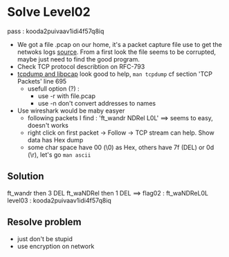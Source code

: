 # Solve Level02
pass : kooda2puivaav1idi4f57q8iq

- We got a file .pcap on our home, it's a packet capture file use to get the netwoks logs  [source][df1]. From a first look the file seems to be corrupted, maybe just need to find the good program.
- Check TCP protocol describtion on RFC-793
- [tcpdump and libpcap][df2] look good to help, ```man tcpdump``` cf section 'TCP Packets' line 695
    - usefull option (?) :
        - use -r with file.pcap
        - use -n don't convert addresses to names
- Use wireshark would be maby easyer
    - following packets I find : 'ft_wandr   NDRel L0L' ==> seems to easy, doesn't works
    - right click on first packet -> Follow -> TCP stream can help. Show data has Hex dump
    - some char space have 00 (\0) as Hex, others have 7f (DEL) or 0d (\r), let's go ```man ascii```


## Solution
ft_wandr then 3 DEL
ft_waNDRel then 1 DEL
==> flag02 : ft_waNDReL0L
level03 : kooda2puivaav1idi4f57q8iq

## Resolve problem
- just don't be stupid
- use encryption on network

[df1]: https://fr.wikipedia.org/wiki/Pcap
[df2]: https://www.tcpdump.org/index.html#documentation